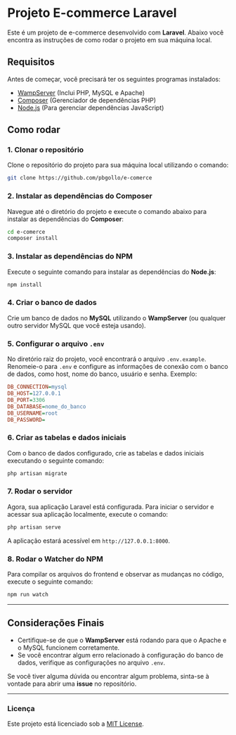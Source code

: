 # Projeto E-commerce Laravel

Este é um projeto de e-commerce desenvolvido com **Laravel**. Abaixo você encontra as instruções de como rodar o projeto em sua máquina local.

## Requisitos

Antes de começar, você precisará ter os seguintes programas instalados:

-   [WampServer](https://www.wampserver.com/en/) (Inclui PHP, MySQL e Apache)
-   [Composer](https://getcomposer.org/) (Gerenciador de dependências PHP)
-   [Node.js](https://nodejs.org/) (Para gerenciar dependências JavaScript)

## Como rodar

### 1. Clonar o repositório

Clone o repositório do projeto para sua máquina local utilizando o comando:

```bash
git clone https://github.com/pbgollo/e-comerce
```

### 2. Instalar as dependências do Composer

Navegue até o diretório do projeto e execute o comando abaixo para instalar as dependências do **Composer**:

```bash
cd e-comerce
composer install
```

### 3. Instalar as dependências do NPM

Execute o seguinte comando para instalar as dependências do **Node.js**:

```bash
npm install
```

### 4. Criar o banco de dados

Crie um banco de dados no **MySQL** utilizando o **WampServer** (ou qualquer outro servidor MySQL que você esteja usando).

### 5. Configurar o arquivo `.env`

No diretório raiz do projeto, você encontrará o arquivo `.env.example`. Renomeie-o para `.env` e configure as informações de conexão com o banco de dados, como host, nome do banco, usuário e senha. Exemplo:

```ini
DB_CONNECTION=mysql
DB_HOST=127.0.0.1
DB_PORT=3306
DB_DATABASE=nome_do_banco
DB_USERNAME=root
DB_PASSWORD=
```

### 6. Criar as tabelas e dados iniciais

Com o banco de dados configurado, crie as tabelas e dados iniciais executando o seguinte comando:

```bash
php artisan migrate
```

### 7. Rodar o servidor

Agora, sua aplicação Laravel está configurada. Para iniciar o servidor e acessar sua aplicação localmente, execute o comando:

```bash
php artisan serve
```

A aplicação estará acessível em `http://127.0.0.1:8000`.

### 8. Rodar o Watcher do NPM

Para compilar os arquivos do frontend e observar as mudanças no código, execute o seguinte comando:

```bash
npm run watch
```

---

## Considerações Finais

-   Certifique-se de que o **WampServer** está rodando para que o Apache e o MySQL funcionem corretamente.
-   Se você encontrar algum erro relacionado à configuração do banco de dados, verifique as configurações no arquivo `.env`.

Se você tiver alguma dúvida ou encontrar algum problema, sinta-se à vontade para abrir uma **issue** no repositório.

---

### Licença

Este projeto está licenciado sob a [MIT License](LICENSE).
